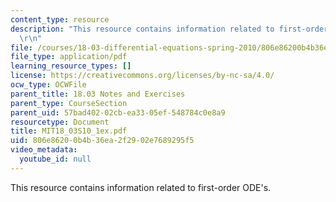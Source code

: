 ```yaml
---
content_type: resource
description: "This resource contains information related to first-order ODE's. \r\n\
  \r\n"
file: /courses/18-03-differential-equations-spring-2010/806e86200b4b36ea2f2902e7689295f5_MIT18_03S10_1ex.pdf
file_type: application/pdf
learning_resource_types: []
license: https://creativecommons.org/licenses/by-nc-sa/4.0/
ocw_type: OCWFile
parent_title: 18.03 Notes and Exercises
parent_type: CourseSection
parent_uid: 57bad402-02cb-ea33-05ef-548784c0e8a9
resourcetype: Document
title: MIT18_03S10_1ex.pdf
uid: 806e8620-0b4b-36ea-2f29-02e7689295f5
video_metadata:
  youtube_id: null
---
```

This resource contains information related to first-order ODE's. 

